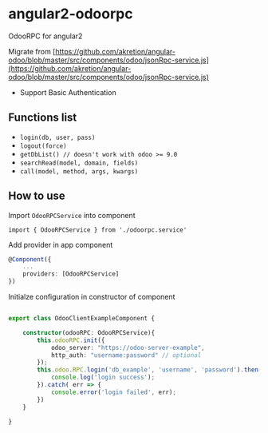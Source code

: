 # angular2-odoorpc
OdooRPC for angular2

Migrate from [https://github.com/akretion/angular-odoo/blob/master/src/components/odoo/jsonRpc-service.js](https://github.com/akretion/angular-odoo/blob/master/src/components/odoo/jsonRpc-service.js)
+ Support Basic Authentication

## Functions list

- `login(db, user, pass)`
- `logout(force)`
- `getDbList() // doesn't work with odoo >= 9.0`
- `searchRead(model, domain, fields)`
- `call(model, method, args, kwargs)`


## How to use

Import `OdooRPCService` into component

`import { OdooRPCService } from './odoorpc.service'`

Add provider in app component

```typescript
@Component({
    ...
    providers: [OdooRPCService]
})
```

Initialze configuration in constructor of component

```typescript

export class OdooClientExampleComponent {

    constructor(odooRPC: OdooRPCService){
        this.odooRPC.init({
            odoo_server: "https://odoo-server-example",
            http_auth: "username:password" // optional
        });
        this.odoo.RPC.login('db_example', 'username', 'password').then(res => {
            console.log('login success');
        }).catch( err => {
            console.error('login failed', err);
        })
    }

}

```
